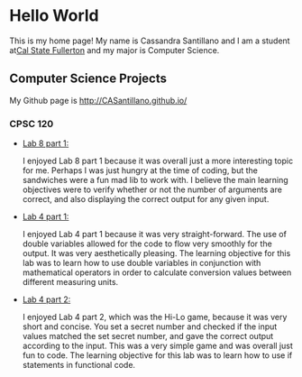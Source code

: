 # Hello World

This is my home page! My name is Cassandra Santillano and I am a student at[Cal State Fullerton](http://www.fullerton.edu/) and my major is Computer Science.

## Computer Science Projects

My Github page is http://CASantillano.github.io/

### CPSC 120

* [Lab 8 part 1:](https://csufullerton.instructure.com/courses/3445940/assignments/35652804)

    I enjoyed Lab 8 part 1 because it was overall just a more interesting topic for me. Perhaps I was just hungry at the time of coding, but the sandwiches were a fun mad lib to work with. I believe the main learning objectives were to verify whether or not the number of arguments are correct, and also displaying the correct output for any given input.


* [Lab 4 part 1:](https://csufullerton.instructure.com/courses/3445940/assignments/35652795)

    I enjoyed Lab 4 part 1 because it was very straight-forward. The use of double variables allowed for the code to flow very smoothly for the output. It was very aesthetically pleasing. The learning objective for this lab was to learn how to use double variables in conjunction with mathematical operators in order to calculate conversion values between different measuring units.

* [Lab 4 part 2:](https://csufullerton.instructure.com/courses/3445940/assignments/35652795)

    I enjoyed Lab 4 part 2, which was the Hi-Lo game, because it was very short and concise. You set a secret number and checked if the input values matched the set secret number, and gave the correct output according to the input. This was a very simple game and was overall just fun to code. The learning objective for this lab was to learn how to use if statements in functional code.
